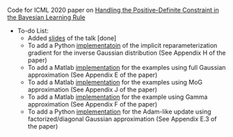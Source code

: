Code for ICML 2020 paper on [Handling the Positive-Definite Constraint in the Bayesian Learning Rule](https://arxiv.org/abs/2002.10060)

* To-do List:
  * Added [slides](https://github.com/yorkerlin/iBayesLRule/slides.pdf) of the talk [done]
  * To add a Python [implementatoin](https://github.com/yorkerlin/iBayesLRule/) of the implicit reparameterization gradient for the inverse Gaussian distribution (See Appendix H of the paper)
  * To add a Matlab [implementation](https://github.com/yorkerlin/iBayesLRule/) for the examples using full Gaussian approximation (See Appendix E of the paper)
  * To add a Matlab [implementation](https://github.com/yorkerlin/iBayesLRule/) for the examples using MoG approximation (See Appendix J of the paper)
  * To add a Matlab [implementation](https://github.com/yorkerlin/iBayesLRule/) for the example using Gamma approximation (See Appendix F of the paper)
  * To add a Python [implementation](https://github.com/yorkerlin/iBayesLRule/) for the Adam-like update using factorized/diagonal Gaussian approximation (See Appendix E.3 of the paper)
